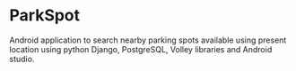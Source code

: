 # ParkSpot
Android application to search nearby parking spots available using present location using python Django, PostgreSQL, Volley libraries and Android studio.

